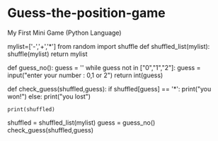 # Guess-the-position-game
My First Mini Game (Python Language)

mylist=['-','+','*']
from random import shuffle
def shuffled_list(mylist):
    shuffle(mylist)
    return mylist

def guess_no():
    guess = ''
    while guess not in ["0","1","2"]:
        guess = input("enter your number : 0,1 or 2")
    return int(guess)
        

def check_guess(shuffled,guess):
    if shuffled[guess] == '*':
        print("you won!") 
    else:
        print("you lost") 

    print(shuffled)

shuffled = shuffled_list(mylist)
guess = guess_no()
check_guess(shuffled,guess)
